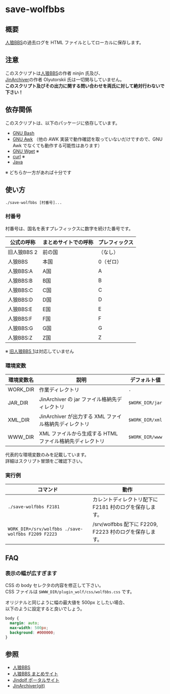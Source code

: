 save-wolfbbs
============

概要
----

[人狼BBS](http://ninjinix.com/)の過去ログを HTML ファイルとしてローカルに保存します。

注意
----

このスクリプトは[人狼BBS](http://ninjinix.com/)の作者 ninjin 氏及び、  
[JinArchiver](https://ja.osdn.net/projects/jindolf/scm/git/JinArchiver/)の作者 Olyutorskii 氏は一切関与していません。  
**このスクリプト及びその出力に関する問い合わせを両氏に対して絶対行わないで下さい！**

依存関係
--------

このスクリプトは、以下のパッケージに依存しています。

* [GNU Bash](https://www.gnu.org/software/bash/)
* [GNU Awk](https://www.gnu.org/software/gawk/) （他の AWK 実装で動作確認を取っていないだけですので、GNU Awk でなくても動作する可能性はあります）
* [GNU Wget](https://www.gnu.org/software/wget/) ※
* [curl](https://curl.se/) ※
* [Java](https://www.java.com/)

※ どちらか一方があれば十分です

使い方
------

```
./save-wolfbbs [村番号]...
```

### 村番号

村番号は、国名を表すプレフィックスに数字を続けた番号です。

公式の呼称  | まとめサイトでの呼称 | プレフィックス
----------- | -------------------- | --------------
旧人狼BBS 2 | 前の国               | （なし）
人狼BBS     | 本国                 | 0（ゼロ）
人狼BBS:A   | A国                  | A
人狼BBS:B   | B国                  | B
人狼BBS:C   | C国                  | C
人狼BBS:D   | D国                  | D
人狼BBS:E   | E国                  | E
人狼BBS:F   | F国                  | F
人狼BBS:G   | G国                  | G
人狼BBS:Z   | Z国                  | Z

※ [旧人狼BBS 1](http://ninjinix.x0.com/wolf_old/)は対応していません

### 環境変数

環境変数名 | 説明                                                     | デフォルト値
---------- | -------------------------------------------------------- | ------------
WORK_DIR   | 作業ディレクトリ                                         | `.`
JAR_DIR    | JinArchiver の jar ファイル格納先ディレクトリ            | `$WORK_DIR/jar`
XML_DIR    | JinArchiver が出力する XML ファイル格納先ディレクトリ    | `$WORK_DIR/xml`
WWW_DIR    | XML ファイルから生成する HTML ファイル格納先ディレクトリ | `$WORK_DIR/www`

代表的な環境変数のみを記載しています。  
詳細はスクリプト冒頭をご確認下さい。

### 実行例

コマンド                                           | 動作
-------------------------------------------------- | ----
`./save-wolfbbs F2181`                             | カレントディレクトリ配下に F2181 村のログを保存します。
`WORK_DIR=/srv/wolfbbs ./save-wolfbbs F2209 F2223` | /srv/wolfbbs 配下に F2209, F2223 村のログを保存します。

FAQ
----

### 表示の幅が広すぎます

CSS の body セレクタの内容を修正して下さい。  
CSS ファイルは `$WWW_DIR/plugin_wolf/css/wolfbbs.css` です。

オリジナルと同じように幅の最大値を 500px としたい場合、  
以下のように設定すると良いでしょう。

```css
body {
  margin: auto;
  max-width: 500px;
  background: #000000;
}
```

参照
----

* [人狼BBS](http://ninjinix.com/)
* [人狼BBS まとめサイト](https://wolfbbs.jp/)
* [Jindolf ポータルサイト](http://jindolf.osdn.jp/)
* [JinArchiver(git)](https://ja.osdn.net/projects/jindolf/scm/git/JinArchiver/)

